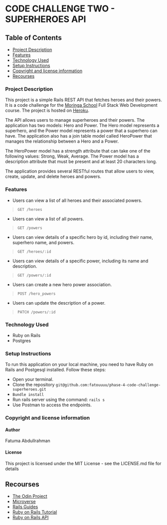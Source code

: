 # CODE CHALLENGE TWO - SUPERHEROES API

## Table of Contents

- [Project Description](#project-description)
- [Features](#features)
- [Technology Used](#technology-used)
- [Setup Instructions](#setup-instructions)
- [Copyright and license information](#copyright-and-license-information)
- [Recourses](#recourses)

### Project Description

This project is a simple Rails REST API that fetches heroes and their powers. It is a code challenge for the [Moringa School](https://moringaschool.com/) Full Stack Web Development course. The project is hosted on [Heroku](#).

The API allows users to manage superheroes and their powers. The application has two models: Hero and Power. The Hero model represents a superhero, and the Power model represents a power that a superhero can have. The application also has a join table model called HeroPower that manages the relationship between a Hero and a Power.

The HeroPower model has a strength attribute that can take one of the following values: Strong, Weak, Average. The Power model has a description attribute that must be present and at least 20 characters long.

The application provides several RESTful routes that allow users to view, create, update, and delete heroes and powers.

### Features

- Users can view a list of all heroes and their associated powers.

> `GET /heroes`

- Users can view a list of all powers.

> `GET /powers`

- Users can view details of a specific hero by id, including their name, superhero name, and powers.

> `GET /heroes/:id`

- Users can view details of a specific power, including its name and description.

> `GET /powers/:id`

- Users can create a new hero power association.

> `POST /hero_powers`

- Users can update the description of a power.

> `PATCH /powers/:id`

### Technology Used

- Ruby on Rails
- Postgres

### Setup Instructions

To run this application on your local machine, you need to have Ruby on Rails and Postgesql installed. Follow these steps:

- Open your terminal.
- Clone the repository `git@github.com:fatouuuu/phase-4-code-challenge-superheroes.git`
- `Bundle install`
- Run rails server using the command: `rails s`
- Use Postman to access the endpoints.

### Copyright and license information

#### Author

 Fatuma Abdullrahman

#### License

This project is licensed under the MIT License - see the LICENSE.md file for details

## Recourses

- [The Odin Project](https://www.theodinproject.com/)
- [Microverse](https://www.microverse.org/)
- [Rails Guides](https://guides.rubyonrails.org/)
- [Ruby on Rails Tutorial](https://www.railstutorial.org/book)
- [Ruby on Rails API](https://www.rubyguides.com/2019/10/ruby-on-rails-api/)
